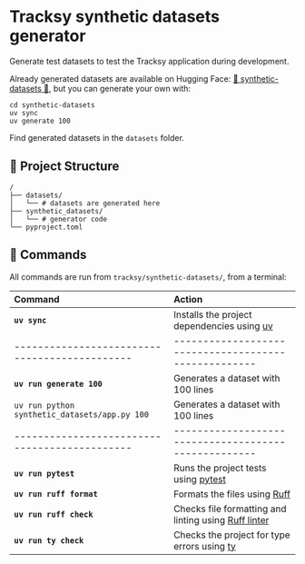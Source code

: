 # Tracksy synthetic datasets generator

Generate test datasets to test the Tracksy application during development.

Already generated datasets are available on Hugging Face: [🤗 synthetic-datasets 🤗](https://huggingface.co/datasets/tracksy/synthetic-datasets/tree/main), but you can generate your own with:

```shell
cd synthetic-datasets
uv sync
uv generate 100
```

Find generated datasets in the `datasets` folder.

## 🚀 Project Structure

```text
/
├── datasets/
│   └── # datasets are generated here
├── synthetic_datasets/
│   └── # generator code
└── pyproject.toml
```

## 🧞 Commands

All commands are run from `tracksy/synthetic-datasets/`, from a terminal:

| **Command**                                   | **Action**                                                                                 |
| :-------------------------------------------- | :----------------------------------------------------------------------------------------- |
| **`uv sync`**                                 | Installs the project dependencies using [uv](https://docs.astral.sh/uv)                    |
| --------------------------------------------- | ----------------------------------------------------                                       |
| **`uv run generate 100`**                     | Generates a dataset with 100 lines                                                         |
| `uv run python synthetic_datasets/app.py 100` | Generates a dataset with 100 lines                                                         |
| --------------------------------------------- | ----------------------------------------------------                                       |
| **`uv run pytest`**                           | Runs the project tests using [pytest](https://docs.pytest.org)                             |
| **`uv run ruff format`**                      | Formats the files using [Ruff](https://docs.astral.sh/ruff)                                |
| **`uv run ruff check`**                       | Checks file formatting and linting using [Ruff linter](https://docs.astral.sh/ruff/linter) |
| **`uv run ty check`**                         | Checks the project for type errors using [ty](https://docs.astral.sh/ty)                   |
